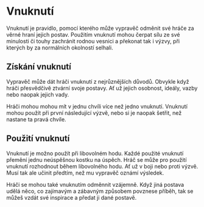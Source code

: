# Vnuknutí

Vnuknutí je pravidlo, pomocí kterého může vypravěč odměnit své
hráče za věrné hraní jejich postav. Použitím vnuknutí mohou
čerpat sílu ze své minulosti či touhy zachránit rodnou vesnici a 
překonat tak i výzvy, při kterých by za normálních okolností
selhali.

## Získání vnuknutí

Vypravěč může dát hráči vnuknutí z nejrůznějších důvodů. Obvykle
když hráči přesvědčivě ztvární svoje postavy. Ať už jejich
osobnost, ideály, vazby nebo naopak jejich vady.

Hráči mohou mohou mít v jednu chvíli více než jedno vnuknutí.
Vnuknutí mohou použít při první následující výzvě, nebo si je
naopak šetřit, než nastane ta pravá chvíle.

## Použití vnuknutí

Vnuknutí je možno použít při libovolném hodu. Každé použité
vnuknutí přemění jednu neúspěšnou kostku na úspěch. Hráč se může
pro použití vnuknutí rozhodnout během libovolného hodu. Ať už v
boji nebo proti výzvě. Musí tak ale učinit předtím, než mu
vypravěč oznámí výsledek.

Hráči se mohou také vnuknutím odměnnit vzájemně. Když jiná
postava udělá něco, co zajímavým a zábavným způsobem povznese
příběh, tak se můžeš vzdát své inspirace a předat ji dané
postavě.
